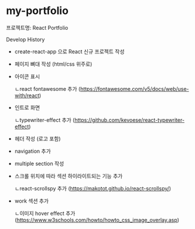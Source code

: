 # my-portfolio

프로젝트명: React Portfolio

Develop History

- create-react-app 으로 React 신규 프로젝트 작성
- 페이지 뼈대 작성 (html/css 위주로)
- 아이콘 표시

  ㄴreact fontawesome 추가 (https://fontawesome.com/v5/docs/web/use-with/react)

- 인트로 화면

  ㄴtypewriter-effect 추가 (https://github.com/kevoese/react-typewriter-effect)

- 헤더 작성 (로고 포함)
- navigation 추가
- multiple section 작성
- 스크롤 위치에 따라 섹션 하이라이트되는 기능 추가

  ㄴreact-scrollspy 추가 (https://makotot.github.io/react-scrollspy/)

- work 섹션 추가
  
  ㄴ이미지 hover effect 추가 (https://www.w3schools.com/howto/howto_css_image_overlay.asp)

